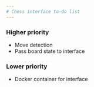 ```yaml
---
# Chess interface to-do list
---
```


### Higher priority

- Move detection
- Pass board state to interface

### Lower priority

- Docker container for interface
